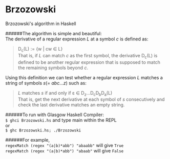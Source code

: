 # Brzozowski
Brzozowski's algorithm in Haskell
  
######The algorithm is simple and beautiful:  
The derivative of a regular expression *L* at a symbol *c* is defined as:  
> D<sub>c</sub>(L) := {w | cw ∈ L}  
> That is, if *L* can match *c* as the first symbol, the derivative D<sub>c</sub>(L) is defined to be another regular expression that is supposed to match the remaining symbols beyond *c*.  

Using this definition we can test whether a regular expression *L* matches a string of symbols *s*(= *abc...z*) such as:
> *L* matches *s* if and only if ε ∈ D<sub>z</sub>...D<sub>c</sub>D<sub>b</sub>D<sub>a</sub>(L)  
> That is, get the next derivative at each symbol of *s* consecutively and check the last derivative matches an empty string.

######To run with Glasgow Haskell Compiler:  
`$ ghci Brzozowski.hs` and type main within the REPL  
or  
`$ ghc Brzozowski.hs; ./Brzozowski`

######For example,  
`regexMatch (regex "(a|b)*abb") "abaabb"` will give `True`  
`regexMatch (regex "(a|b)*abb") "abaab"` will give `False`  
